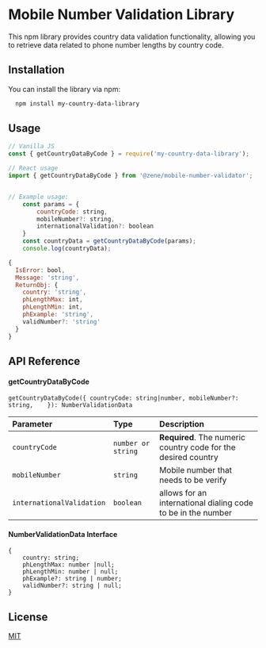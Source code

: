 
# Mobile Number Validation Library

This npm library provides country data validation functionality, allowing you to retrieve data related to phone number lengths by country code.



## Installation

You can install the library via npm:

```bash
  npm install my-country-data-library
```
    
## Usage

```javascript
// Vanilla JS
const { getCountryDataByCode } = require('my-country-data-library');

// React usage
import { getCountryDataByCode } from '@zene/mobile-number-validator';
```
```javascript

// Example usage:
    const params = {
        countryCode: string,
        mobileNumber?: string,
        internationalValidation?: boolean
    }
    const countryData = getCountryDataByCode(params);
    console.log(countryData);
```

```javascript
{
  IsError: bool,
  Message: 'string',
  ReturnObj: {
    country: 'string',
    phLengthMax: int,
    phLengthMin: int,
    phExample: 'string',
    validNumber?: 'string'
  }
}
```
## API Reference

#### getCountryDataByCode

```
getCountryDataByCode({ countryCode: string|number, mobileNumber?: string,    }): NumberValidationData
```

| Parameter   | Type     | Description                |
| :--------   | :------- | :------------------------- |
| `countryCode` | `number or string` | **Required**. The numeric country code for the desired country |
| `mobileNumber` | `string` | Mobile number that needs to be verify |
| `internationalValidation` | `boolean` |  allows for an international dialing code to be in the number |

#### NumberValidationData Interface

```
{
    country: string;
    phLengthMax: number |null;
    phLengthMin: number | null;
    phExample?: string | number;
    validNumber?: string | null;
}

```
## License

[MIT](https://choosealicense.com/licenses/mit/)

